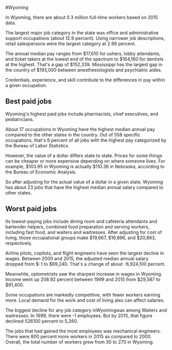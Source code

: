 

#Wyoming

In Wyoming, there are about 0.3 million full-time workers based on 2015 data.

The largest major job category in the state was office and administrative support occupations (about 12.9 percent). Using narrower job descriptions, retail salespersons were the largest category at 2.99 percent.
               
The annual median pay ranges from $17,610 for ushers, lobby attendants, and ticket takers at the lowest end of the spectrum to  $164,160 for dentists at the highest. That's a gap of $152,339. Mississippi has the largest gap in the country of $193,000 between anesthesiologists and psychiatric aides.
          
Credentials, experience, and skill contribute to the differences in pay within a given occupation.

## Best paid jobs
Wyoming's highest paid jobs include <span class='occ_title_em'>pharmacists, chief executives</span>, and <span class='occ_title_em'>pediatricians</span>.
               
About 17 occupations in Wyoming have the highest median annual pay compared to the other states in the country. Out of 558 specific occupations, that's 6 percent of all jobs with the highest pay categorized by the Bureau of Labor Statistics.
               
However, the value of a dollar differs state to state. Prices for some things can be cheaper or more expensive depending on where someone lives. For example, $103.95 in Wyoming is actually $110.38 in Nebraska, according to the Bureau of Economic Analysis.
               
So after adjusting for the actual value of a dollar in a given state, Wyoming has about 23 jobs that have the highest median annual salary compared to other states.
               
## Worst paid jobs

Its lowest-paying jobs include <span class='occ_title_em'>dining room and cafeteria attendants and bartender helpers</span>, <span class='occ_title_em'>combined food preparation and serving workers, including fast food</span>, and <span class='occ_title_em'>waiters and waitresses</span>. After adjusting for cost of living, those occupational groups make $19,667,  $19,896, and  $20,863, respectively.
               
<span class='occ_title_em'>Airline pilots, copilots, and flight engineers</span> have seen the largest decline in wages. Between 2000 and 2015, the adjusted median annual salary dropped from $-1 to $69,240. That's a change of about -6,924,100 percent.
               
Meanwhile, <span class='occ_title_em'>optometrists</span> saw the sharpest increase in wages in Wyoming. Income went up 208.92 percent between 1999 and 2015 from $29,587 to $91,400.

Some occupations are markedly competitive, with fewer workers earning more. Local demand for the work and cost of living also can affect salaries.

            
The biggest decline for any job category inWyomingwas among <span class='occ_title_em'>Waiters and waitresses</span>. In 1999, there were -1 employees. But by 2015, that figure declined 526100 percent to 5,260. 
               
The jobs that had gained the most employees was mechanical engineers. There were 800 percent more workers in 2015 as compared to 2000. Overall, the total number of workers grew from 30 to 270 in Wyoming.
